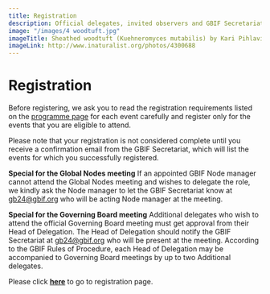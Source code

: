 ```yaml
---
title: Registration
description: Official delegates, invited observers and GBIF Secretariat staff must register in advance to attend GB24.
image: "/images/4 woodtuft.jpg"
imageTitle: Sheathed woodtuft (Kuehneromyces mutabilis) by Kari Pihlaviita (CC BY-NC 4.0)
imageLink: http://www.inaturalist.org/photos/4300688
---
```

# Registration

Before registering, we ask you to read the registration requirements listed on the [programme page](https://gb24.gbif.org/en/programme/) for each event carefully and register only for the events that you are eligible to attend.

Please note that your registration is not considered complete until you receive a confirmation email from the GBIF Secretariat, which will list the events for which you successfully registered.

**Special for the Global Nodes meeting**
If an appointed GBIF Node manager cannot attend the Global Nodes meeting and wishes to delegate the role, we kindly ask the Node manager to let the GBIF Secretariat know at [gb24@gbif.org](mailto:gb24@gbif.org) who will be acting Node manager at the meeting. 

**Special for the Governing Board meeting**
Additional delegates who wish to attend the official Governing Board meeting must get approval from their Head of Delegation. The Head of Delegation should notify the GBIF Secretariat at [gb24@gbif.org](mailto:gb24@gbif.org) who will be present at the meeting. According to the GBIF Rules of Procedure, each Head of Delegation may be accompanied to Governing Board meetings by up to two Additional delegates. 

Please click **[here](https://www.eventleaf.com/Attendee/Attendee/Registration?eId=m47HqqUM%2BA2e0A1OwU2HsQ%3D%3D)** to go to registration page. 

